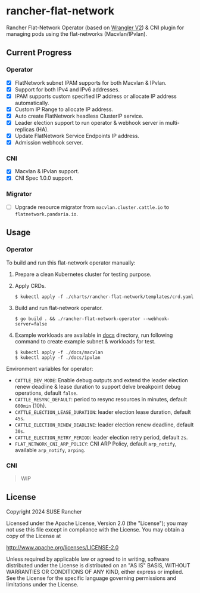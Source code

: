 # rancher-flat-network

Rancher Flat-Network Operator (based on [Wrangler V2](https://github.com/rancher/wrangler/)) & CNI plugin for managing
pods using the flat-networks (Macvlan/IPvlan).

## Current Progress

### Operator

- [x] FlatNetwork subnet IPAM supports for both Macvlan & IPvlan.
- [x] Support for both IPv4 and IPv6 addresses.
- [x] IPAM supports custom specified IP address or allocate IP address automatically.
- [x] Custom IP Range to allocate IP address.
- [x] Auto create FlatNetwork headless ClusterIP service.
- [x] Leader election support to run operator & webhook server in multi-replicas (HA).
- [x] Update FlatNetwork Service Endpoints IP address.
- [x] Admission webhook server.

### CNI

- [X] Macvlan & IPvlan support.
- [X] CNI Spec 1.0.0 support.

### Migrator

- [ ] Upgrade resource migrator from `macvlan.cluster.cattle.io` to `flatnetwork.pandaria.io`.

## Usage

### Operator

To build and run this flat-network operator manually:

1. Prepare a clean Kubernetes cluster for testing purpose.

1. Apply CRDs.

    ```console
    $ kubectl apply -f ./charts/rancher-flat-network/templates/crd.yaml
    ```

1. Build and run flat-network operator.

    ```console
    $ go build . && ./rancher-flat-network-operator --webhook-server=false
    ```

1. Example workloads are available in [docs](./docs/) directory, run following command to create example subnet & workloads for test.

    ```console
    $ kubectl apply -f ./docs/macvlan
    $ kubectl apply -f ./docs/ipvlan
    ```

Environment variables for operator:

- `CATTLE_DEV_MODE`: Enable debug outputs and extend the leader election renew deadline & lease duration to support delve breakpoint debug operations, default `false`.
- `CATTLE_RESYNC_DEFAULT`: period to resync resources in minutes, default `600min` (10h).
- `CATTLE_ELECTION_LEASE_DURATION`: leader election lease duration, default `45s`.
- `CATTLE_ELECTION_RENEW_DEADLINE`: leader election renew deadline, default `30s`.
- `CATTLE_ELECTION_RETRY_PERIOD`: leader election retry period, default `2s`.
- `FLAT_NETWORK_CNI_ARP_POLICY`: CNI ARP Policy, default `arp_notify`, available `arp_notify`, `arping`.

### CNI

> WIP

## License

Copyright 2024 SUSE Rancher

Licensed under the Apache License, Version 2.0 (the "License");
you may not use this file except in compliance with the License.
You may obtain a copy of the License at

http://www.apache.org/licenses/LICENSE-2.0

Unless required by applicable law or agreed to in writing, software
distributed under the License is distributed on an "AS IS" BASIS,
WITHOUT WARRANTIES OR CONDITIONS OF ANY KIND, either express or implied.
See the License for the specific language governing permissions and
limitations under the License.
